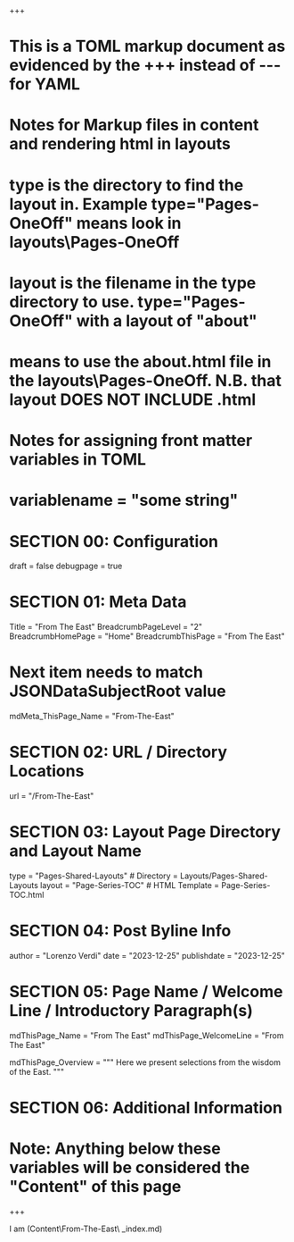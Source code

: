 +++
# This is a TOML markup document as evidenced by the +++ instead of --- for YAML
# Notes for Markup files in content and rendering html in layouts
#    type is the directory to find the layout in. Example type="Pages-OneOff" means look in layouts\Pages-OneOff
#    layout is the filename in the type directory to use. type="Pages-OneOff" with a layout of "about"
#    means to use the about.html file in the layouts\Pages-OneOff. N.B. that layout DOES NOT INCLUDE .html
#
# Notes for assigning front matter variables in TOML
#    variablename = "some string"


# SECTION 00: Configuration
draft = false
debugpage = true

# SECTION 01: Meta Data
Title = "From The East"
BreadcrumbPageLevel  = "2"
BreadcrumbHomePage   = "Home"
BreadcrumbThisPage   = "From The East"

# Next item needs to match JSONDataSubjectRoot value
mdMeta_ThisPage_Name = "From-The-East"

# SECTION 02: URL / Directory Locations
url = "/From-The-East"

# SECTION 03: Layout Page Directory and Layout Name
type = "Pages-Shared-Layouts"   # Directory = Layouts/Pages-Shared-Layouts
layout = "Page-Series-TOC"      # HTML Template = Page-Series-TOC.html

# SECTION 04: Post Byline Info
author = "Lorenzo Verdi"
date = "2023-12-25"
publishdate = "2023-12-25"

# SECTION 05: Page Name / Welcome Line / Introductory Paragraph(s)
mdThisPage_Name = "From The East"
mdThisPage_WelcomeLine = "From The East"

mdThisPage_Overview = """
  Here we present selections from the wisdom of the East.
"""

# SECTION 06: Additional Information


# Note: Anything below these variables will be considered the "Content" of this page

+++

I am (Content\From-The-East\ _index.md)